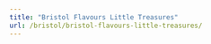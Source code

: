```yaml
---
title: "Bristol Flavours Little Treasures"
url: /bristol/bristol-flavours-little-treasures/
---
```

